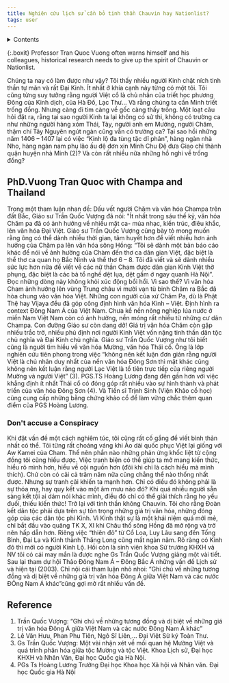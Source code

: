 ```yaml
---
title: Nghiên cứu lịch sử cần bỏ tinh thần Chauvin hay Nationlist?
tags: user
---
```


<link rel="stylesheet" href="/assets/css/toc.css">
<script src="/assets/js/toc.js"/></script>
<div class="toc-container">
    <details>
        <summary>
            <span class="toc-title">Contents</span>
        </summary>
        <nav>
            <ul class="toc-list">
                <li><a href="#quocvuong_thaicham" title="Click and read this paragraph">PhD.Vuong Tran Quoc with Champa and Thailand</a></li>
                <li><a href="#do-not" title="Click and read this paragraph">Don't accuse a Conspiracy</a></li>
                <li><a href="#" title="Click and read this paragraph">Lorem</a>
            <ul><li><a href="#" title="Click and read this paragraph">Analysis</a></li></ul></li>
                <li><a href="#chu-thich" title="Click and read this paragraph">Reference</a></li>
            </ul>
        </nav>
    </details>
</div>

{:.boxit}
Professor Tran Quoc Vuong often warns himself and his colleagues, historical research needs to give up the spirit of Chauvin or Nationlist.

Chúng ta nay có làm được như vậy? Tôi thấy nhiều người Kinh chật ních tinh thần tự mãn và rất Đại Kinh. Ít nhất ở khía cạnh này từng có một tôi. Tôi cũng từng suy tưởng rằng người Việt cổ là chủ nhân của triết học phương Đông của Kinh dịch, của Hà Đồ, Lạc Thư… Và rằng chúng ta cần Minh triết trống đồng.
Nhưng càng đi tìm càng về gốc càng thấy trống. Một loạt câu hỏi đặt ra, rằng tại sao người Kinh ta lại không có sử thi, không có trường ca như những người hàng xóm Thái, Tày, người anh em Mường, người Chăm, thậm chí Tây Nguyên ngút ngàn cũng vẫn có trường ca? Tại sao hồi những năm 1406 – 1407 lại có việc “Kinh lộ đa tùng tặc dĩ phản”, hàng ngàn nhà Nho, hàng ngàn nam phụ lão ấu đệ đơn xin Minh Chu Đệ đưa Giao chỉ thành quận huyện nhà Minh (2)?
Và còn rất nhiều nữa những hồ nghi về trống đồng?

<h2 id="quocvuong_thaicham">PhD.Vuong Tran Quoc with Champa and Thailand</h2>

Trong một tham luận nhan đề: Dấu vết người Chăm và văn hóa Champa trên đất Bắc, Giáo sư Trần Quốc Vượng đã nói: "Ít nhất trong sáu thế kỷ, văn hóa Chăm pa đã có ảnh hưởng về nhiều mặt ca- múa nhạc, kiến trúc, điêu khắc, lên văn hóa Đại Việt.
Giáo sư Trần Quốc Vượng cũng bày tỏ mong muốn rằng ông có thể dành nhiều thời gian, tâm huyết hơn để viết nhiều hơn ảnh hưởng của Chăm pa lên văn hóa sông Hồng: “Tôi sẽ dành một bản báo cáo khác để nói về ảnh hưởng của Chàm đến thơ ca dân gian Việt, đặc biệt là thể thơ ca quan họ Bắc Ninh và thể thơ 6 – 8. Tôi đã viết và sẽ dành nhiều sức lực hơn nữa để viết về các nữ thần Cham được dân gian Kinh Việt thờ phụng, đặc biệt là các bà tổ nghề dệt lụa, dệt gấm ở ngay quanh Hà Nội”.
Đọc những dòng này không khỏi xúc động bồi hồi. Vì sao thế? Vì văn hóa Cham ảnh hưởng lên vùng Trung châu vì mười vạn tù binh Chăm ra Bắc đã hòa chung vào văn hóa Việt. Những con người của xứ Chăm Pa, dù là Phật Thệ hay Vijaya đều đã góp công định hình văn hóa Kinh – Việt. Định hình ra context Đông Nam Á của Việt Nam.
Chưa kể nền nông nghiệp lúa nước ở miền Nam Việt Nam còn có ảnh hưởng, nền móng rất nhiều từ những cư dân Champa.
Con đường Giáo sư còn dang dở! Giá trị văn hóa Chăm còn gặp nhiều trắc trở, nhiều phủ định nơi người Kinh Việt vốn nặng tinh thần dân tộc chủ nghĩa và Đại Kinh chủ nghĩa.
Giáo sư Trần Quốc Vượng như tôi biết cũng là người tìm hiểu về văn hóa Mường, văn hóa Thái cổ. Ông là lớp nghiên cứu tiên phong trong việc “không nên kết luận đơn giản rằng người Việt là chủ nhân duy nhất của nền văn hóa Đông Sơn thì mặt khác cũng không nên kết luận rằng người Lạc Việt là tổ tiên trực tiếp của riêng người Mường và người Việt” (3).
PGS.TS Hoàng Lương đang đến gần hơn với việc khẳng định ít nhất Thái cổ có đóng góp rất nhiều vào sự hình thành và phát triển của văn hóa Đông Sơn (4). Và Tiến sĩ Trịnh Sinh (Viện Khảo cổ học) cũng cung cấp những bằng chứng khảo cổ để làm vững chắc thêm quan điểm của PGS Hoàng Lương.

<h3 id="do-not">Don't accuse a Conspiracy</h3>

Khi đặt vấn đề một cách nghiêm túc, tôi cũng rất cố gắng để viết bình thản nhất có thể. Tôi từng rất choáng váng khi Áo dài quốc phục Việt lại giống với Aw Kamei của Cham. Thế nên phần nào những phản ứng khốc liệt từ cộng đồng tôi cũng hiểu được.
Việc tranh biện có thể giúp ta mở mang kiến thức, hiểu rõ mình hơn, hiểu về cội nguồn hơn (đôi khi chỉ là cách hiểu mà mình thích). Chứ còn có cãi cả trăm năm nữa cũng chẳng thể nào thống nhất được.
Nhưng sự tranh cãi khiến ta mạnh hơn. Chỉ có điều đó không phải là sự thóa mạ, hay quy kết vào một âm mưu nào đó? Khi quá nhiều người sẵn sàng kết tội ai dám nói khác mình, điều đó chỉ có thể giải thích rằng họ yếu đuối, thiếu kiến thức!
Trở lại với tinh thần không Chauvin. Tôi cho rằng Đoàn kết dân tộc phải dựa trên sự tôn trọng những giá trị văn hóa, những đóng góp của các dân tộc phi Kinh. Vì Kinh thật sự là một khái niệm quá mới mẻ, chỉ bắt đầu vào quãng TK X, XI khi Châu thổ sông Hồng đã mở rộng và trở nên hấp dẫn hơn.
Riêng việc “thiên đô” từ Cổ Loa, Luy Lâu sang đến Tống Bình, Đại La và Kinh thành Thăng Long cũng mất ngàn năm. Rõ ràng có Kinh đô thì mới có người Kinh Lộ.
Hồi còn là sinh viên khoa Sử trường KHXH và NV tôi có cái may mắn là được nghe Gs Trần Quốc Vượng giảng một vài tiết. Sau lại tham dự hội Thảo Đông Nam Á – Đông Bắc Á những vấn đề Lịch sử và hiện tại (2003). Chỉ nội cái tham luận nhỏ nhoi: “Ghi chú về những tương đồng và dị biệt về những giá trị văn hóa Đông Á giữa Việt Nam và các nước ĐÔng Nam Á khác”cũng gợi mở rất nhiều vấn đề.

<h2 id="chu-thich">Reference</h2>

1. Trần Quốc Vượng: “Ghi chú về những tương đồng và dị biệt về những giá trị văn hóa Đông Á giữa Việt Nam và các nước Đông Nam Á khác”
2. Lê Văn Hưu, Phan Phu Tiên, Ngô Sĩ Liên,… Đại Việt Sử ký Toàn Thư.
3. Gs Trần Quốc Vượng: Một vài nhận xét về mối quan hệ Mường Việt và quá trình phân hóa giữa tộc Mường và tộc Việt. Khoa Lịch sử, Đại học KHXH và Nhân Văn, Đại học Quốc gia Hà Nội.
4. PGs Ts Hoàng Lương Trường Đại học Khoa học Xã hội và Nhân văn. Đại học Quốc gia Hà Nội
